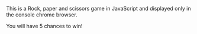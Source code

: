 This is a Rock, paper and scissors game in JavaScript and displayed only in the console chrome browser. 

You will have 5 chances to win! 
